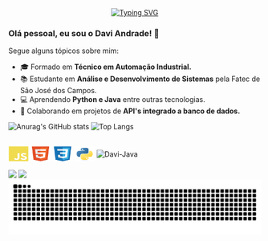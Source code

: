 <div align="center">
  <a href="https://git.io/typing-svg">
    <img src="https://readme-typing-svg.demolab.com?font=Fira+Code&weight=500&size=22&pause=1000&color=efcef8&center=true&vCenter=true&random=false&width=524&lines=%E2%8A%B9+Welcome+to+my+profile!+%CB%99%E1%B5%95%CB%99+%E2%8A%B9+" alt="Typing SVG">
  </a>
</div>

### Olá pessoal, eu sou o Davi Andrade! 👋

Segue alguns tópicos sobre mim:

- 🎓 Formado em **Técnico em Automação Industrial.**
- 📚 Estudante em **Análise e Desenvolvimento de Sistemas** pela Fatec de São José dos Campos.
- 💻 Aprendendo **Python e Java** entre outras tecnologias.
- 🤝 Colaborando em projetos de **API's integrado a banco de dados.**


![Anurag's GitHub stats](https://github-readme-stats.vercel.app/api?username=aandrade007&show_icons=true&theme=dark)
![Top Langs](https://github-readme-stats.vercel.app/api/top-langs/?username=aandrade007&layout=compact&theme=dark)

<div style="display: inline_block"><br>
  <img align="center" alt="Davi-Js" height="30" width="40" src="https://raw.githubusercontent.com/devicons/devicon/master/icons/javascript/javascript-plain.svg">
  <img align="center" alt="Davi-HTML" height="30" width="40" src="https://raw.githubusercontent.com/devicons/devicon/master/icons/html5/html5-original.svg">
  <img align="center" alt="Davi-CSS" height="30" width="40" src="https://raw.githubusercontent.com/devicons/devicon/master/icons/css3/css3-original.svg">
  <img align="center" alt="Davi-Python" height="30" width="40" src="https://raw.githubusercontent.com/devicons/devicon/master/icons/python/python-original.svg">
  <img align="center" alt="Davi-Java" height="30" width="40" src="https://cdn.jsdelivr.net/gh/devicons/devicon@latest/icons/java/java-original.svg"/>         
</div>
<br>
<div> 
  <a href="https://www.linkedin.com/in/daviandrade007/" target="_blank"><img src="https://img.shields.io/badge/-LinkedIn-%230077B5?style=for-the-badge&logo=linkedin&logoColor=white" target="_blank"></a> 
  <a href="mailto:amanciodavi2007@gmail.com" target="_blank"><img src="https://img.shields.io/badge/Gmail-D14836?style=for-the-badge&logo=gmail&logoColor=white" target="_blank"></a>
</div>

<picture align="center">
  <source media="(prefers-color-scheme: dark)" srcset="https://raw.githubusercontent.com/aandrade007/aandrade007/output/github-contribution-grid-snake-dark.svg">
  <source media="(prefers-color-scheme: light)" srcset="https://raw.githubusercontent.com/aandrade007/aandrade007/output/github-contribution-grid-snake-dark.svg">
  <img align="center" alt="github contribution grid snake animation" src="https://raw.githubusercontent.com/aandrade007/aandrade007/output/github-contribution-grid-snake.svg">
</picture>
